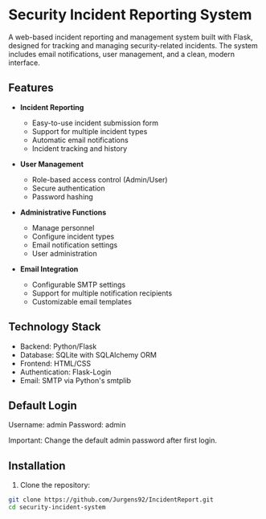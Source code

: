 # Security Incident Reporting System

A web-based incident reporting and management system built with Flask, designed for tracking and managing security-related incidents. The system includes email notifications, user management, and a clean, modern interface.

## Features

- **Incident Reporting**
  - Easy-to-use incident submission form
  - Support for multiple incident types
  - Automatic email notifications
  - Incident tracking and history

- **User Management**
  - Role-based access control (Admin/User)
  - Secure authentication
  - Password hashing

- **Administrative Functions**
  - Manage personnel
  - Configure incident types
  - Email notification settings
  - User administration

- **Email Integration**
  - Configurable SMTP settings
  - Support for multiple notification recipients
  - Customizable email templates

## Technology Stack

- Backend: Python/Flask
- Database: SQLite with SQLAlchemy ORM
- Frontend: HTML/CSS
- Authentication: Flask-Login
- Email: SMTP via Python's smtplib

## Default Login

Username: admin
Password: admin

Important: Change the default admin password after first login.

## Installation

1. Clone the repository:
```bash
git clone https://github.com/Jurgens92/IncidentReport.git
cd security-incident-system